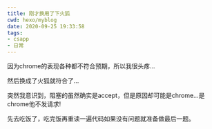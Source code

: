 ```yaml
---
title: 刚才换用了下火狐
cwd: hexo/myblog
date: 2020-09-25 19:33:58
tags:
- csapp
- 日常
---
```


因为chrome的表现各种都不符合预期，所以我很头疼...

然后换成了火狐就符合了...

突然我意识到，阻塞的虽然确实是accept，但是原因却可能是chrome...是chrome他不发请求!

先去吃饭了，吃完饭再重读一遍代码如果没有问题就准备做最后一题。


